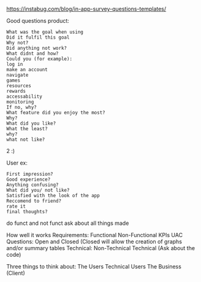 https://instabug.com/blog/in-app-survey-questions-templates/

Good questions product:

```
What was the goal when using
Did it fulfil this goal
Why not?
Did anything not work?
What didnt and how?
Could you (for example):
log in
make an account
navigate
games
resources
rewards
accessability
monitoring
If no, why?
What feature did you enjoy the most?
Why?
What did you like?
What the least?
why?
what not like?
```



2 :)

User ex:
```
First impression?
Good experience?
Anything confusing?
What did you/ not like?
Satisfied with the look of the app
Reccomend to friend?
rate it
final thoughts?
```

do funct and not funct
ask about all things made

How well it works
Requirements:
Functional
Non-Functional
KPIs
UAC
Questions:
Open and Closed (Closed will allow the creation of graphs and/or summary tables
Technical:
Non-Technical
Technical (Ask about the code)

Three things to think about:
The Users
Technical Users
The Business (Client)
